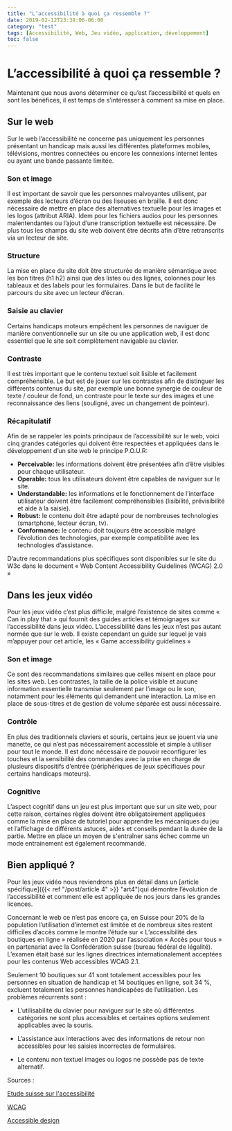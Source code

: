 ```yaml
---
title: "L’accessibilité à quoi ça ressemble ?"
date: 2019-02-12T23:39:06-06:00
category: "test"
tags: [Accessibilité, Web, Jeu vidéo, application, développement]
toc: false
---
```


# L’accessibilité à quoi ça ressemble ?
Maintenant que nous avons déterminer ce qu’est l’accessibilité et quels en sont les bénéfices, il est temps de s’intéresser à comment sa mise en place.


## Sur le web
Sur le web l’accessibilité ne concerne pas uniquement les personnes présentant un handicap mais aussi les différentes plateformes mobiles, télévisions, montres connectées ou encore les connexions internet lentes ou ayant une bande passante limitée.


### Son et image
Il est important de savoir que les personnes malvoyantes utilisent, par exemple des lecteurs d’écran ou des liseuses en braille. Il est donc nécessaire de mettre en place des alternatives textuelle pour les images et les logos (attribut ARIA). Idem pour les fichiers audios pour les personnes malentendantes ou l’ajout d’une transcription textuelle est nécessaire. De plus tous les champs du site web doivent être décrits afin d’être retranscrits via un lecteur de site.

### Structure
La mise en place du site doit être structurée de manière sémantique avec les bon titres (h1 h2) ainsi que des listes ou des lignes, colonnes pour les tableaux et des labels pour les formulaires. Dans le but de facilité le parcours du site avec un lecteur d’écran.

### Saisie au clavier
Certains handicaps moteurs empêchent les personnes de naviguer de manière conventionnelle sur un site ou une application web, il est donc essentiel que le site soit complètement navigable au clavier.

### Contraste
Il est très important que le contenu textuel soit lisible et facilement compréhensible. Le but est de jouer sur les contrastes afin de distinguer les différents contenus du site, par exemple une bonne synergie de couleur de texte / couleur de fond, un contraste pour le texte sur des images et une reconnaissance des liens (souligné, avec un changement de pointeur).

### Récapitulatif
Afin de se rappeler les points principaux de l’accessibilité sur le web, voici cinq grandes catégories qui doivent être respectées et appliquées dans le développement d’un site web le principe P.O.U.R:

* **Perceivable:** les informations doivent être présentées afin d’être visibles pour chaque utilisateur.
* **Operable:** tous les utilisateurs doivent être capables de naviguer sur le site.
* **Understandable:** les informations et le fonctionnement de l'interface utilisateur doivent être facilement compréhensibles (lisibilité, prévisibilité et aide à la saisie).
* **Robust:** le contenu doit être adapté pour de nombreuses technologies (smartphone, lecteur écran, tv).
* **Conformance:** le contenu doit toujours être accessible malgré l’évolution des technologies, par exemple compatibilité avec les technologies d’assistance.

D’autre recommandations plus spécifiques sont disponibles sur le site du W3c dans le document « Web Content Accessibility Guidelines (WCAG) 2.0 »


## Dans les jeux vidéo
Pour les jeux vidéo c’est plus difficile, malgré l’existence de sites comme « Can in play that » qui fournit des guides articles et témoignages sur l’accessibilité dans jeux vidéo. L’accessibilité dans les jeux n’est pas autant normée que sur le web. Il existe cependant un guide sur lequel je vais m’appuyer pour cet article, les « Game accessibility guidelines »

### Son et image
Ce sont des recommandations similaires que celles misent en place pour les sites web. Les contrastes, la taille de la police visible et aucune information essentielle transmise seulement par l’image ou le son, notamment pour les éléments qui demandent une interaction. La mise en place de sous-titres et de gestion de volume séparée est aussi nécessaire.

### Contrôle
En plus des traditionnels claviers et souris, certains jeux se jouent via une manette, ce qui n’est pas nécessairement accessible et simple à utiliser pour tout le monde. Il est donc nécessaire de pouvoir reconfigurer les touches et la sensibilité des commandes avec la prise en charge de plusieurs dispositifs d’entrée (périphériques de jeux spécifiques pour certains handicaps moteurs).

### Cognitive
L’aspect cognitif dans un jeu est plus important que sur un site web, pour cette raison, certaines règles doivent être obligatoirement appliquées comme la mise en place de tutoriel pour apprendre les mécaniques du jeu et l’affichage de différents astuces, aides et conseils pendant la durée de la partie. Mettre en place un moyen de s'entraîner sans échec comme un mode entrainement est également recommandé.

## Bien appliqué ?
Pour les jeux vidéo nous reviendrons plus en détail dans un [article spécifique]({{< ref "/post/article 4" >}} "art4")qui démontre l’évolution de l’accessibilité et comment elle est appliquée de nos jours dans les grandes licences.

Concernant le web ce n’est pas encore ça, en Suisse pour 20% de la population l’utilisation d’internet est limitée et de nombreux sites restent difficiles d’accès comme le montre l’étude sur « L’accessibilité des boutiques en ligne » réalisée en 2020 par l’association « Accès pour tous » en partenariat avec la Confédération suisse (bureau fédéral de légalité). L’examen était basé sur les lignes directrices internationalement acceptées pour les contenus Web accessibles WCAG 2.1.

Seulement 10 boutiques sur 41 sont totalement accessibles pour les personnes en situation de handicap et 14 boutiques en ligne, soit 34 %, excluent totalement les personnes handicapées de l’utilisation. 
Les problèmes récurrents sont :
* L’utilisabilité du clavier pour naviguer sur le site où différentes catégories ne sont plus accessibles et certaines options seulement applicables avec la souris.
 
* L’assistance aux interactions avec des informations de retour non accessibles pour les saisies incorrectes de formulaires.
 
* Le contenu non textuel images ou logos ne possède pas de texte alternatif.


Sources : 

[Etude suisse sur l'accessibilité](https://www.google.com/url?sa=t&rct=j&q=&esrc=s&source=web&cd=&ved=2ahUKEwiZpZvY48j1AhUBhP0HHT3-DV4QFnoECAUQAQ&url=https%3A%2F%2Fwww.access-for-all.ch%2Fimages%2FAccessibilty_Studie%2F2020%2Fzfa-studie-onlinehopping-2020-f-web.pdf&usg=AOvVaw2QqJtrE2W_SQ_o87UEnYgO)

[WCAG](https://www.w3.org/WAI/standards-guidelines/wcag/)

[Accessible design](https://www.nngroup.com/articles/accessible-design-for-users-with-disabilities/)
